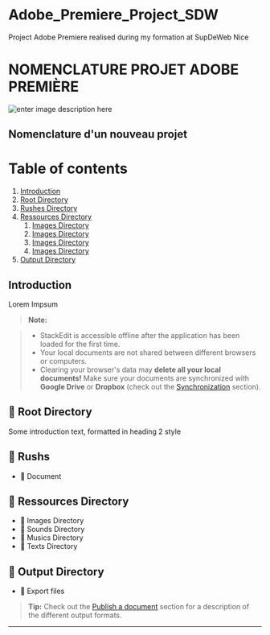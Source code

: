 # Adobe_Premiere_Project_SDW
Project Adobe Premiere realised during my formation at SupDeWeb Nice

NOMENCLATURE PROJET ADOBE PREMIÈRE
===================

![enter image description here](https://blogsimages.adobe.com/kevinmonahan/files/2011/05/pr_app_icons.png)


Nomenclature d'un nouveau projet
-------------

# Table of contents
1. [Introduction](#intro)
2. [Root Directory](#root)
2. [Rushes Directory](#rush)
3. [Ressources Directory](#ressources)
    1. [Images Directory](#images)
    2. [Images Directory](#sounds)
    3. [Images Directory](#musics)
    4. [Images Directory](#texts)
4. [Output Directory](#output)

## Introduction <a name="intro"></a>


Lorem Impsum
> **Note:**

> - StackEdit is accessible offline after the application has been loaded for the first time.
> - Your local documents are not shared between different browsers or computers.
> - Clearing your browser's data may **delete all your local documents!** Make sure your documents are synchronized with **Google Drive** or **Dropbox** (check out the [<i class="icon-refresh"></i> Synchronization](#synchronization) section).

## :file_folder: Root Directory<a name="root"></a>
Some introduction text, formatted in heading 2 style



## :file_folder: Rushs<a name="rush"></a>

 - :page_facing_up: Document

## :file_folder: Ressources Directory

 - :file_folder: Images Directory<a name="images"></a>
 - :file_folder: Sounds Directory<a name="sounds"></a>
 - :file_folder: Musics Directory<a name="musics"></a>
 - :file_folder: Texts Directory<a name="texts"></a>
 
## :file_folder: Output Directory<a name="output"></a>
 - :file_folder: Export files

> **Tip:** Check out the [<i class="icon-upload"></i> Publish a document](#publish-a-document) section for a description of the different output formats.


----------
